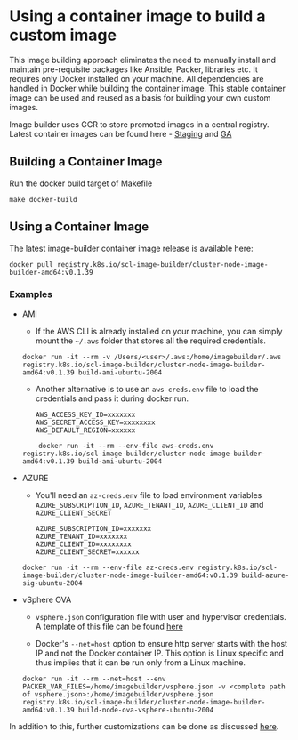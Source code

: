 # Using a container image to build a custom image
This image building approach eliminates the need to manually install and maintain pre-requisite packages like Ansible, Packer, libraries etc.
It requires only Docker installed on your machine. All dependencies are handled in Docker while building the container image. This stable container image can be used and reused as a basis for building your own custom images.

Image builder uses GCR to store promoted images in a central registry.
Latest container images can be found here - [Staging](https://gcr.io/k8s-staging-scl-image-builder/cluster-node-image-builder-amd64) and [GA](https://gcr.io/k8s-artifacts-prod/scl-image-builder/cluster-node-image-builder-amd64)

## Building a Container Image

Run the docker build target of Makefile

   ```commandline
   make docker-build
   ```

## Using a Container Image

The latest image-builder container image release is available here:

```commandline
docker pull registry.k8s.io/scl-image-builder/cluster-node-image-builder-amd64:v0.1.39
```

### Examples

- AMI
    - If the AWS CLI is already installed on your machine, you can simply mount the `~/.aws` folder that stores all the required credentials.

    ```commandline
    docker run -it --rm -v /Users/<user>/.aws:/home/imagebuilder/.aws registry.k8s.io/scl-image-builder/cluster-node-image-builder-amd64:v0.1.39 build-ami-ubuntu-2004
    ```
    - Another alternative is to use an `aws-creds.env` file to load the credentials and pass it during docker run.

      ```commandline
      AWS_ACCESS_KEY_ID=xxxxxxx
      AWS_SECRET_ACCESS_KEY=xxxxxxxx
      AWS_DEFAULT_REGION=xxxxxx
      ```

    ```commandline
        docker run -it --rm --env-file aws-creds.env registry.k8s.io/scl-image-builder/cluster-node-image-builder-amd64:v0.1.39 build-ami-ubuntu-2004
    ```

- AZURE

    - You'll need an `az-creds.env` file to load environment variables `AZURE_SUBSCRIPTION_ID`, `AZURE_TENANT_ID`, `AZURE_CLIENT_ID` and `AZURE_CLIENT_SECRET`

      ```commandline
      AZURE_SUBSCRIPTION_ID=xxxxxxx
      AZURE_TENANT_ID=xxxxxxx
      AZURE_CLIENT_ID=xxxxxxxx
      AZURE_CLIENT_SECRET=xxxxxx
      ```

    ```commandline
    docker run -it --rm --env-file az-creds.env registry.k8s.io/scl-image-builder/cluster-node-image-builder-amd64:v0.1.39 build-azure-sig-ubuntu-2004
    ```

- vSphere OVA
    - `vsphere.json` configuration file with user and hypervisor credentials. A template of this file can be found [here](https://github.com/kubernetes-sigs/image-builder/blob/main/images/capi/packer/ova/vsphere.json)

    - Docker's `--net=host` option to ensure http server starts with the host IP and not the Docker container IP. This option is Linux specific and thus implies that it can be run only from a Linux machine.

    ```commandline
    docker run -it --rm --net=host --env PACKER_VAR_FILES=/home/imagebuilder/vsphere.json -v <complete path of vsphere.json>:/home/imagebuilder/vsphere.json registry.k8s.io/scl-image-builder/cluster-node-image-builder-amd64:v0.1.39 build-node-ova-vsphere-ubuntu-2004
    ```

In addition to this, further customizations can be done as discussed [here](./capi.md#customization).
